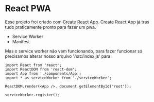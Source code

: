 # React PWA
Esse projeto froi criado com [Create React App](https://github.com/facebook/create-react-app).
Create React App já tras tudo praticamente pronto para fazer um pwa.
- Service Worker
- Manifest

Mas o service worker não vem funcionando, para fazer funcionar só precisamos alterar nosso arquivo '/src/index.js' para:
```
import React from 'react';
import ReactDOM from 'react-dom';
import App from './components/App';
import * as serviceWorker from './serviceWorker';

ReactDOM.render(<App />, document.getElementById('root'));

serviceWorker.register();
```